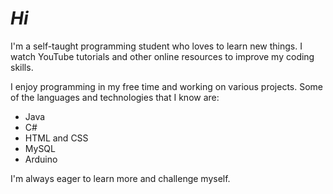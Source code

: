 <html>
 <head>
  
 </head>



 <body>
  
   <h1 style="font-style: italic;">Hi</h1>

   <p>I'm a self-taught programming student who loves to learn new things. I watch YouTube tutorials and other online resources to improve my coding skills.</p>
   
   <p>I enjoy programming in my free time and working on various projects. Some of the languages and technologies that I know are:</p>
   
   <ul>
     <li>Java</li>
     <li>C#</li>
     <li>HTML and CSS</li>
     <li>MySQL</li>
     <li>Arduino</li>
   </ul>
 
   <p>I'm always eager to learn more and challenge myself.</p>

  
 </body>


</html>


